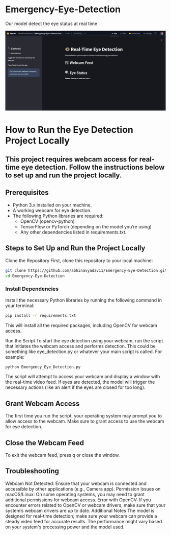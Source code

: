 # Emergency-Eye-Detection
Our model detect the eye status at real time

![Project Screenshot](Screenshot.jpeg)

# How to Run the Eye Detection Project Locally
## This project requires webcam access for real-time eye detection. Follow the instructions below to set up and run the project locally.

## Prerequisites
 - Python 3.x installed on your machine.
 - A working webcam for eye detection.
 - The following Python libraries are required:
      - OpenCV (opencv-python)
      - TensorFlow or PyTorch (depending on the model you’re using)
      - Any other dependencies listed in requirements.txt.
        
## Steps to Set Up and Run the Project Locally
Clone the Repository
First, clone this repository to your local machine:

```bash
git clone https://github.com/abhinavyadav11/Emergency-Eye-Detection.git
cd Emergency-Eye-Detection
```

### Install Dependencies
Install the necessary Python libraries by running the following command in your terminal:

```bash
pip install -r requirements.txt
```
This will install all the required packages, including OpenCV for webcam access.

Run the Script
To start the eye detection using your webcam, run the script that initiates the webcam access and performs detection. This could be something like eye_detection.py or whatever your main script is called. For example:

```bash
python Emergency_Eye_Detection.py
```
The script will attempt to access your webcam and display a window with the real-time video feed. If eyes are detected, the model will trigger the necessary actions (like an alert if the eyes are closed for too long).

## Grant Webcam Access
The first time you run the script, your operating system may prompt you to allow access to the webcam. Make sure to grant access to use the webcam for eye detection.

## Close the Webcam Feed
To exit the webcam feed, press q or close the window.

## Troubleshooting
Webcam Not Detected:
Ensure that your webcam is connected and accessible by other applications (e.g., Camera app).
Permission Issues on macOS/Linux:
On some operating systems, you may need to grant additional permissions for webcam access.
Error with OpenCV:
If you encounter errors related to OpenCV or webcam drivers, make sure that your system’s webcam drivers are up to date.
Additional Notes
The model is designed for real-time detection; make sure your webcam can provide a steady video feed for accurate results.
The performance might vary based on your system's processing power and the model used.
